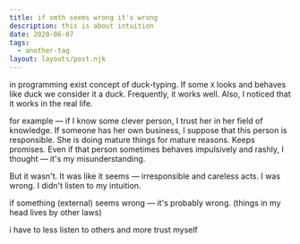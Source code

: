 ```yaml
---
title: if smth seems wrong it's wrong 
description: this is about intuition
date: 2020-06-07
tags:
  - another-tag
layout: layouts/post.njk
---
```



in programming exist concept of duck-typing. If some `X` looks and behaves like duck we consider it a duck. Frequently, it works well. 
Also, I noticed that it works in the real life. 

for example — if I know some clever person, I trust her in her field of knowledge. If someone has her own business, I suppose that this person is responsible. She is doing mature things for mature reasons. Keeps promises. Even if that person sometimes behaves impulsively and rashly, I thought — it's my misunderstanding. 

But it wasn't. It was like it seems — irresponsible and careless acts. 
I was wrong. I didn't listen to my intuition.

if something (external) seems wrong — it's probably wrong. (things in my head lives by other laws)

i have to less listen to others and more trust myself

